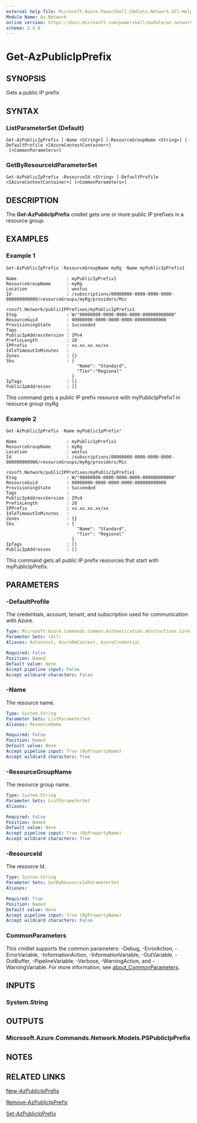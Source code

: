 ```yaml
---
external help file: Microsoft.Azure.PowerShell.Cmdlets.Network.dll-Help.xml
Module Name: Az.Network
online version: https://docs.microsoft.com/powershell/module/az.network/get-azpublicipprefix
schema: 2.0.0
---
```


# Get-AzPublicIpPrefix

## SYNOPSIS
Gets a public IP prefix

## SYNTAX

### ListParameterSet (Default)
```
Get-AzPublicIpPrefix [-Name <String>] [-ResourceGroupName <String>] [-DefaultProfile <IAzureContextContainer>]
 [<CommonParameters>]
```

### GetByResourceIdParameterSet
```
Get-AzPublicIpPrefix -ResourceId <String> [-DefaultProfile <IAzureContextContainer>] [<CommonParameters>]
```

## DESCRIPTION
The **Get-AzPublicIpPrefix** cmdlet gets one or more public IP prefixes in a resource group.

## EXAMPLES

### Example 1
```powershell
Get-AzPublicIpPrefix -ResourceGroupName myRg -Name myPublicIpPrefix1
```

```output
Name                   : myPublicIpPrefix1
ResourceGroupName      : myRg
Location               : westus
Id                     : /subscriptions/00000000-0000-0000-0000-000000000000/resourceGroups/myRg/providers/Mic
                         rosoft.Network/publicIPPrefixes/myPublicIpPrefix1
Etag                   : W/"00000000-0000-0000-0000-000000000000"
ResourceGuid           : 00000000-0000-0000-0000-000000000000
ProvisioningState      : Succeeded
Tags                   :
PublicIpAddressVersion : IPv4
PrefixLength           : 28
IPPrefix               : xx.xx.xx.xx/xx
IdleTimeoutInMinutes   :
Zones                  : {}
Sku                    : {
                           "Name": "Standard",
                           "Tier":"Regional"
                         }
IpTags                 : []
PublicIpAddresses      : []
```

This command gets a public IP prefix resource with myPublicIpPrefix1 in resource group myRg

### Example 2
```powershell
Get-AzPublicIpPrefix -Name myPublicIpPrefix*
```

```output
Name                   : myPublicIpPrefix1
ResourceGroupName      : myRg
Location               : westus
Id                     : /subscriptions/00000000-0000-0000-0000-000000000000/resourceGroups/myRg/providers/Mic
                         rosoft.Network/publicIPPrefixes/myPublicIpPrefix1
Etag                   : W/"00000000-0000-0000-0000-000000000000"
ResourceGuid           : 00000000-0000-0000-0000-000000000000
ProvisioningState      : Succeeded
Tags                   :
PublicIpAddressVersion : IPv4
PrefixLength           : 28
IPPrefix               : xx.xx.xx.xx/xx
IdleTimeoutInMinutes   :
Zones                  : {}
Sku                    : {
                           "Name": "Standard",
                           "Tier": "Regional"
                         }
IpTags                 : []
PublicIpAddresses      : []
```

This command gets all public IP prefix resources that start with myPublicIpPrefix.

## PARAMETERS

### -DefaultProfile
The credentials, account, tenant, and subscription used for communication with Azure.

```yaml
Type: Microsoft.Azure.Commands.Common.Authentication.Abstractions.Core.IAzureContextContainer
Parameter Sets: (All)
Aliases: AzContext, AzureRmContext, AzureCredential

Required: False
Position: Named
Default value: None
Accept pipeline input: False
Accept wildcard characters: False
```

### -Name
The resource name.

```yaml
Type: System.String
Parameter Sets: ListParameterSet
Aliases: ResourceName

Required: False
Position: Named
Default value: None
Accept pipeline input: True (ByPropertyName)
Accept wildcard characters: True
```

### -ResourceGroupName
The resource group name.

```yaml
Type: System.String
Parameter Sets: ListParameterSet
Aliases:

Required: False
Position: Named
Default value: None
Accept pipeline input: True (ByPropertyName)
Accept wildcard characters: True
```

### -ResourceId
The resource Id.

```yaml
Type: System.String
Parameter Sets: GetByResourceIdParameterSet
Aliases:

Required: True
Position: Named
Default value: None
Accept pipeline input: True (ByPropertyName)
Accept wildcard characters: False
```

### CommonParameters
This cmdlet supports the common parameters: -Debug, -ErrorAction, -ErrorVariable, -InformationAction, -InformationVariable, -OutVariable, -OutBuffer, -PipelineVariable, -Verbose, -WarningAction, and -WarningVariable. For more information, see [about_CommonParameters](http://go.microsoft.com/fwlink/?LinkID=113216).

## INPUTS

### System.String

## OUTPUTS

### Microsoft.Azure.Commands.Network.Models.PSPublicIpPrefix

## NOTES

## RELATED LINKS

[New-AzPublicIpPrefix](./New-AzPublicIpPrefix.md)

[Remove-AzPublicIpPrefix](./Remove-AzPublicIpPrefix.md)

[Set-AzPublicIpPrefix](./Set-AzPublicIpPrefix.md)
